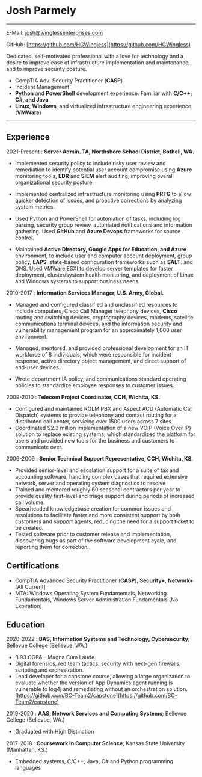 Josh Parmely
============

-------------------     ----------------------------
E-Mail: josh@winglessenterprises.com

GitHub: [https://github.com/HGWingless](https://github.com/HGWingless)

Dedicated, self-motivated professional with a love for technology and a desire to improve ease of infrastructure implementation and maintenance, and to improve security posture.

- CompTIA Adv. Security Practitioner (**CASP**)	
- Incident Management
- **Python** and **PowerShell** development experience. Familiar with **C/C++, C#, and Java**
- **Linux**, **Windows**, and virtualized infrastructure engineering experience (**VMWare**)

-------------------     ----------------------------

Experience
----------

2021-Present
:	**Server Admin. TA, Northshore School District, Bothell, WA.**

* Implemented security policy to include risky user review and remediation to identify potential user account compromise using **Azure** monitoring tools, **EDR** and **SIEM** alert auditing, improving overall organizational security posture.

* Implemented centralized infrastructure monitoring using **PRTG** to allow quicker detection of issues, and proactive corrections by analyzing system metrics.

* Used Python and PowerShell for automation of tasks, including log parsing, security group review, automated notifications and information gathering. Used **GitHub** and **Azure Devops** frameworks for source control. 

* Maintained **Active Directory, Google Apps for Education, and Azure** environment, to include user and computer account deployment, group policy, **LAPS**, state-based configuration frameworks such as **SALT**. and DNS. Used VMWare ESXI to develop server templates for faster deployment, cluster/system health monitoring, and deployment of Linux and Windows systems to support business needs.

2010-2017
:	**Information Services Manager, U.S. Army, Global.**

* Managed and configured classified and unclassified resources to include computers, Cisco Call Manager telephony devices, **Cisco** routing and switching devices, cryptography devices, modems, satellite communications terminal devices, and the information security and vulnerability management program for an approximately 1,000 user environment.

* Managed, mentored, and provided professional development for an IT workforce of 8 individuals, which were responsible for incident response, active directory object management, and direct support of end-user devices.

* Wrote department IA policy, and communications standard operating policies to
standardize employee responses to customer issues.

2009-2010
:	**Telecom Project Coordinator, CCH, Wichita, KS.**

* Configured and maintained ROLM PBX and Aspect ACD (Automatic Call
Dispatch) systems to provide telephony and contact routing for a distributed call center, servicing over 1500 users across 7 sites.
* Coordinated $2.3 million implementation of a new VOIP (Voice Over IP) solution to
replace existing systems, which standardized the platform for users and provided new tools for the business and customers to communicate over.

2006-2009
:	**Senior Technical Support Representative, CCH, Wichita, KS.**

* Provided senior-level and escalation support for a suite of tax and accounting
software, handling complex cases that required extensive network, server and
operating system diagnostics to resolve
* Trained and mentored roughly 60 seasonal contractors per year to provide quality first-level and triage support during periods of increased call volume.
* Spearheaded knowledgebase creation for common issues and resolutions to
facilitate faster and more consistent support by both customers and support agents, reducing the need for a support ticket to be created.
* Tested software prior to customer release and implementation, discovering bugs
as part of the software development cycle, and reporting them for correction.

Certifications
--------------
* CompTIA Advanced Security Practitioner (**CASP**), **Security+**, **Network+** [All Current] 
* MTA: Windows Operating System Fundamentals, Networking Fundamentals, Windows Server Administration Fundamentals [No Expiration]

Education
---------

2020-2022 
:   **BAS, Information Systems and Technology, Cybersecurity**; Bellevue College (Bellevue, WA.)

* 3.93 CGPA - Magna Cum Laude
* Digital forensics, red team tactics, security with next-gen firewalls, scripting and orchestration.
* Lead developer for a capstone course, allowing a large organization to evaluate whether the version of App Dynamics agent running is vulnerable to log4j and remediating without an orchestration solution. [https://github.com/BC-Team2/capstone](https://github.com/BC-Team2/capstone)

2019-2020 
:   **AAS, Network Services and Computing Systems**; Bellevue College (Bellevue, WA.)

* Graduated with High Distinction

2017-2018
:   **Coursework in Computer Science**; Kansas State University (Manhattan, KS.)

* Embedded systems, C/C++, Java, C# and Python programming languages
